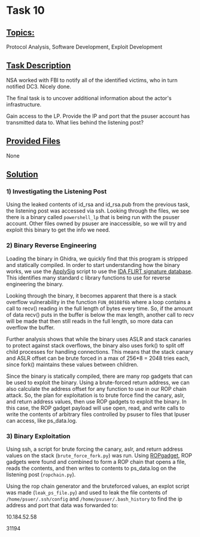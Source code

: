 
# **Task 10**

## <ins>Topics:</ins>

Protocol Analysis, Software Development, Exploit Development

## <ins>Task Description<ins>

NSA worked with FBI to notify all of the identified victims, who in turn notified DC3. Nicely done.

The final task is to uncover additional information about the actor's infrastructure.

Gain access to the LP. Provide the IP and port that the psuser account has transmitted data to. What lies behind the listening post?

## <ins>Provided Files<ins>

None

## <ins>Solution<ins>

### **1) Investigating the Listening Post**

Using the leaked contents of id_rsa and id_rsa.pub from the previous task, the listening post was accessed via ssh. Looking through the files, we see there is a binary called `powershell_lp` that is being run with the psuser account. Other files owned by psuser are inaccessible, so we will try and exploit this binary to get the info we need.

### **2) Binary Reverse Engineering**

Loading the binary in Ghidra, we quickly find that this program is stripped and statically compiled. In order to start understanding how the binary works, we use the [ApplySig](https://github.com/NWMonster/ApplySig) script to use the [IDA FLIRT signature database](https://github.com/push0ebp/sig-database). This identifies many standard c library functions to use for reverse engineering the binary.

Looking through the binary, it becomes apparent that there is a stack overflow vulnerability in the function `FUN_00108f6b` where a loop contains a call to recv() reading in the full length of bytes every time. So, if the amount of data recv() puts in the buffer is below the max length, another call to recv will be made that then still reads in the full length, so more data can overflow the buffer.

Further analysis shows that while the binary uses ASLR and stack canaries to protect against stack overflows, the binary also uses fork() to split off child processes for handling connections. This means that the stack canary and ASLR offset can be brute forced in a max of 256*8 = 2048 tries each, since fork() maintains these values between children.

Since the binary is statically compiled, there are many rop gadgets that can be used to exploit the binary. Using a brute-forced return address, we can also calculate the address offset for any function to use in our ROP chain attack. So, the plan for exploitation is to brute force find the canary, aslr, and return address values, then use ROP gadgets to exploit the binary. In this case, the ROP gadget payload will use open, read, and write calls to write the contents of arbitrary files controlled by psuser to files that lpuser can access, like ps_data.log.

### **3) Binary Exploitation**

Using ssh, a script for brute forcing the canary, aslr, and return address values on the stack (`brute_force_fork.py`) was run. Using [ROPgadget](https://github.com/JonathanSalwan/ROPgadget), ROP gadgets were found and combined to form a ROP chain that opens a file, reads the contents, and then writes to contents to ps_data.log on the listening post (`ropchain.py`).

Using the rop chain generator and the bruteforced values, an explot script was made (`leak_ps_file.py`) and used to leak the file contents of `/home/psuer/.ssh/config` and `/home/psuser/.bash_history` to find the ip address and port that data was forwarded to:

10.184.52.58

31194